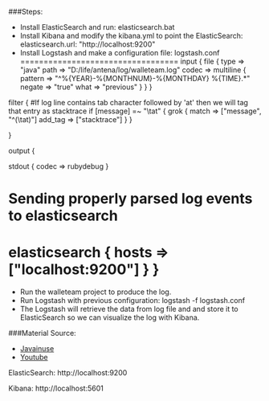 ###Steps:
* Install ElasticSearch and run: elasticsearch.bat
* Install Kibana and modify the kibana.yml to point the ElasticSearch:
  elasticsearch.url: "http://localhost:9200"
* Install Logstash and make a configuration file: logstash.conf
==================================
input {
  file {
    type => "java"
    path => "D:/life/antena/log/walleteam.log"
    codec => multiline {
      pattern => "^%{YEAR}-%{MONTHNUM}-%{MONTHDAY} %{TIME}.*"
      negate => "true"
      what => "previous"
    }
  }
}
 
filter {
  #If log line contains tab character followed by 'at' then we will tag that entry as stacktrace
  if [message] =~ "\tat" {
    grok {
      match => ["message", "^(\tat)"]
      add_tag => ["stacktrace"]
    }
  }
 
}
 
output {
   
  stdout {
    codec => rubydebug
  }
 
  # Sending properly parsed log events to elasticsearch
  elasticsearch {
    hosts => ["localhost:9200"]
  }
}
==================================
* Run the walleteam project to produce the log.
* Run Logstash with previous configuration: logstash -f logstash.conf
* The Logstash will retrieve the data from log file and and store it to ElasticSearch so we can visualize the log with Kibana.

###Material Source:
* [Javainuse](https://www.javainuse.com/spring/springboot-microservice-elk)
* [Youtube](https://www.youtube.com/watch?v=O5ou6lBwWYw0)

ElasticSearch: http://localhost:9200

Kibana: http://localhost:5601
